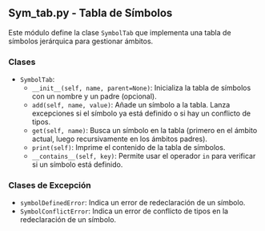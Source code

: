 ## Sym_tab.py - Tabla de Símbolos

Este módulo define la clase `SymbolTab` que implementa una tabla de símbolos jerárquica para gestionar ámbitos.

### Clases

*   `SymbolTab`:
    *   `__init__(self, name, parent=None)`: Inicializa la tabla de símbolos con un nombre y un padre (opcional).
    *   `add(self, name, value)`: Añade un símbolo a la tabla. Lanza excepciones si el símbolo ya está definido o si hay un conflicto de tipos.
    *   `get(self, name)`: Busca un símbolo en la tabla (primero en el ámbito actual, luego recursivamente en los ámbitos padres).
    *   `print(self)`: Imprime el contenido de la tabla de símbolos.
    *   `__contains__(self, key)`: Permite usar el operador `in` para verificar si un símbolo está definido.

### Clases de Excepción

*   `symbolDefinedError`:  Indica un error de redeclaración de un símbolo.
*   `SymbolConflictError`: Indica un error de conflicto de tipos en la redeclaración de un símbolo.